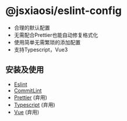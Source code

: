 # @jsxiaosi/eslint-config

- 合理的默认配置
- 无需配合Prettier也能自动修复格式化
- 使用简单无需繁琐的添加配置
- 支持Typescript，Vue3

## 安装及使用

- [Eslint](https://github.com/jsxiaosi/eslint-config/tree/main/packages/eslint)
- [CommitLint](https://github.com/jsxiaosi/eslint-config/tree/main/packages/commitlint)
- [Prettier](https://github.com/jsxiaosi/eslint-config/tree/main/packages/prettier) (弃用)
- [Typescript](https://github.com/jsxiaosi/eslint-config/tree/main/packages/base) (弃用)
- [Vue](https://github.com/jsxiaosi/eslint-config/tree/main/packages/base) (弃用)
